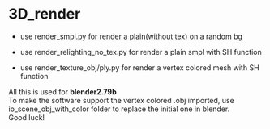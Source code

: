 # 3D_render

+ use render_smpl.py for render a plain(without tex) on a random bg

+ use render_relighting_no_tex.py for render a plain smpl with SH function

+ use render_texture_obj/ply.py for render a vertex colored mesh with SH function

All this is used for __blender2.79b__  
To make the software support the vertex colored .obj imported, use io_scene_obj_with_color folder to replace the initial one in blender.  
Good luck!  
